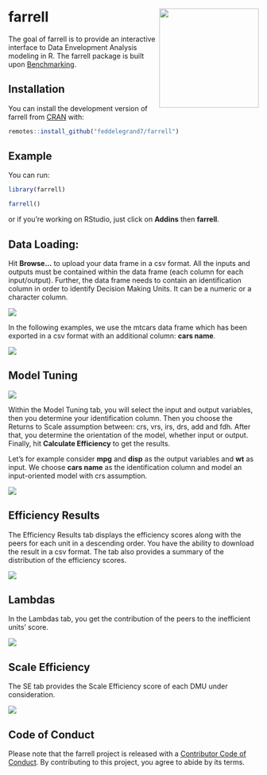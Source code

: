 
<!-- README.md is generated from README.Rmd. Please edit that file -->

# farrell <a><img src='man/figures/hex.png' align="right" height="200" /></a>

<!-- badges: start -->

<!-- badges: end -->

The goal of farrell is to provide an interactive interface to Data
Envelopment Analysis modeling in R. The farrell package is built upon
[Benchmarking](https://CRAN.R-project.org/package=Benchmarking).

## Installation

You can install the development version of farrell from
[CRAN](https://CRAN.R-project.org) with:

``` r
remotes::install_github("feddelegrand7/farrell")
```

## Example

You can run:

``` r
library(farrell)

farrell()
```

or if you’re working on RStudio, just click on **Addins** then
**farrell**.

## Data Loading:

Hit **Browse…** to upload your data frame in a csv format. All the
inputs and outputs must be contained within the data frame (each column
for each input/output). Further, the data frame needs to contain an
identification column in order to identify Decision Making Units. It can
be a numeric or a character column.

![](man/figures/fig1.png)

In the following examples, we use the mtcars data frame which has been
exported in a csv format with an additional column: **cars name**.

![](man/figures/fig2.png)

## Model Tuning

![](man/figures/fig3.png)

Within the Model Tuning tab, you will select the input and output
variables, then you determine your identification column. Then you
choose the Returns to Scale assumption between: crs, vrs, irs, drs, add
and fdh. After that, you determine the orientation of the model, whether
input or output. Finally, hit **Calculate Efficiency** to get the
results.

Let’s for example consider **mpg** and **disp** as the output variables
and **wt** as input. We choose **cars name** as the identification
column and model an input-oriented model with crs assumption.

![](man/figures/fig4.png)

## Efficiency Results

The Efficiency Results tab displays the efficiency scores along with the
peers for each unit in a descending order. You have the ability to
download the result in a csv format. The tab also provides a summary of
the distribution of the efficiency scores.

![](man/figures/fig5.png)

## Lambdas

In the Lambdas tab, you get the contribution of the peers to the
inefficient units’ score.

![](man/figures/fig6.png)

## Scale Efficiency

The SE tab provides the Scale Efficiency score of each DMU under
consideration.

![](man/figures/fig7.png)

## Code of Conduct

Please note that the farrell project is released with a [Contributor
Code of
Conduct](https://contributor-covenant.org/version/2/0/CODE_OF_CONDUCT.html).
By contributing to this project, you agree to abide by its terms.
